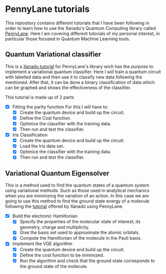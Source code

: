 # PennyLane tutorials
This repository contains different tutorials that I have been following in order to learn how to use the Xanadu's Quantum Computing library called [PennyLane](https://pennylane.ai/). Here I am covering different tutorials of my personal interest, in particular those focused in Quantum Machine Learning tools.

## Quantum Variational classifier

This is a [Xanadu tutorial](https://pennylane.ai/qml/demos/tutorial_variational_classifier.html) for PennyLane's library wich has the purpose to implement a variational quantum classifier. Here I will train a quantum circuit with labelled data and then use it to classify new data following the mentioned. After that, it can be done a binary classification of data which can be graphed and shows the effectiveness of the classifier.

This tutorial is made up of 2 parts

- [x] Fitting the parity function
    For this I will have to:
    - [x] Create the quantum device and build up the circuit.
    - [x] Define the Cost function. 
    - [x] Optimice the classifier with the training data.
    - [x] Then run and test the classifier.

- [x] Iris Classification
    - [x] Create the quantum device and build up the circuit.
    - [x] Load the Iris data set. 
    - [x] Optimice the classifier with the training data.
    - [x] Then run and test the classifier.

## Variational Quantum Eigensolver

This is a method used to find the quantum states of a quantum system using variational methods. Such as those used in analytical mechanics when you are minimizing the variation of an action. In this case we are going to use this method to find the ground state energy of a molecule following the [tutorial](https://pennylane.ai/qml/demos/tutorial_vqe.html) offered by Xanadú using PennyLane.

- [x] Build the electronic Hamiltonian
    - [x] Specify the properties of the molecular state of interest; its geometry, charge and multiplicity.
    - [x] Give the basis set used to approximate the atomic orbitals.
    - [x] Compute the Hamiltonian of the molecule in the Pauli basis.
- [x] Implement the VQE algorithm
    - [x] Create the quantum device and build up the circuit.
    - [x] Define the cost function to be minimized.
    - [x] Run the algorithm and check that the ground state corresponds to the ground state of the molecule.